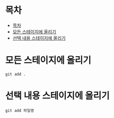 # 목차
- [목차](#목차)
- [모든 스테이지에 올리기](#모든-스테이지에-올리기)
- [선택 내용 스테이지에 올리기](#선택-내용-스테이지에-올리기)

# 모든 스테이지에 올리기
```
git add . 
```

# 선택 내용 스테이지에 올리기 
```
git add 파일명
```
